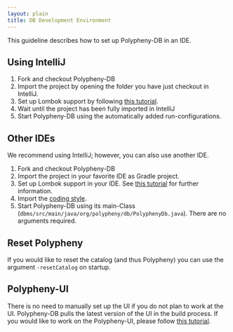 ```yaml
---
layout: plain
title: DB Development Environment
---
```


This guideline describes how to set up Polypheny-DB in an IDE.

## Using IntelliJ
1. Fork and checkout Polypheny-DB
2. Import the project by opening the folder you have just checkout in IntelliJ.
3. Set up Lombok support by following [this tutorial](https://www.baeldung.com/lombok-ide).
4. Wait until the project has been fully imported in IntelliJ
5. Start Polypheny-DB using the automatically added run-configurations.


## Other IDEs
We recommend using IntelliJ; however, you can also use another IDE.

1. Fork and checkout Polypheny-DB
2. Import the project in your favorite IDE as Gradle project.
3. Set up Lombok support in your IDE. See [this tutorial](https://www.baeldung.com/lombok-ide) for further information.
4. Import the [coding style](https://github.com/polypheny/Admin/tree/master/CodeStyle).
5. Start Polypheny-DB using its main-Class (`dbms/src/main/java/org/polypheny/db/PolyphenyDb.java`). There are no arguments required. 

## Reset Polypheny 
If you would like to reset the catalog (and thus Polypheny) you can use the argument `-resetCatalog` on startup.


## Polypheny-UI
There is no need to manually set up the UI if you do not plan to work at the UI. Polypheny-DB pulls the latest version of the UI in the build process. If you would like to work on the Polypheny-UI, please follow [this tutorial](UI-Dev-Env).